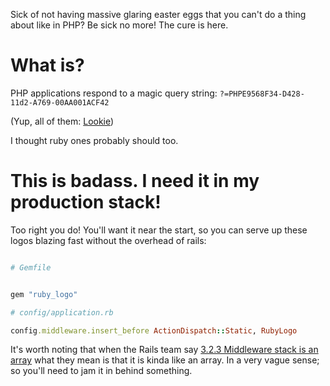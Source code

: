 Sick of not having massive glaring easter eggs that you can't do a thing about like in PHP? Be sick no more! The cure is here.

# What is?

PHP applications respond to a magic query string: `?=PHPE9568F34-D428-11d2-A769-00AA001ACF42`

(Yup, all of them: [Lookie](http://en.wikipedia.org/w/index.php?=PHPE9568F34-D428-11d2-A769-00AA001ACF42))

I thought ruby ones probably should too.

# This is badass. I need it in my production stack!

Too right you do! You'll want it near the start, so you can serve up these logos blazing fast without the overhead of rails:

```ruby

# Gemfile

```

```ruby

gem "ruby_logo"

# config/application.rb

config.middleware.insert_before ActionDispatch::Static, RubyLogo
```

It's worth noting that when the Rails team say [3.2.3 Middleware stack is an array](http://guides.rubyonrails.org/rails_on_rack.html#configuring-middleware-stack) what they mean is that it is kinda like an array. In a very vague sense; so you'll need to jam it in behind something.
